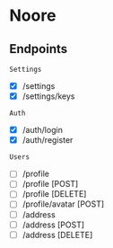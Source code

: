 # Noore

## Endpoints

`Settings`

-   [x] /settings
-   [x] /settings/keys

`Auth`

-   [x] /auth/login
-   [x] /auth/register

`Users`

-   [ ] /profile
-   [ ] /profile [POST]
-   [ ] /profile [DELETE]
-   [ ] /profile/avatar [POST]
-   [ ] /address
-   [ ] /address [POST]
-   [ ] /address [DELETE]
